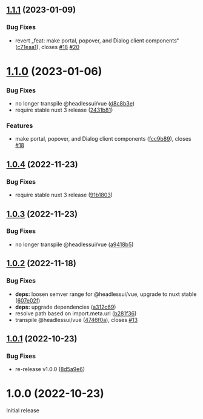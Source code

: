 ## [1.1.1](https://github.com/P4sca1/nuxt-headlessui/compare/v1.1.0...v1.1.1) (2023-01-09)


### Bug Fixes

* revert „feat: make portal, popover, and Dialog client components“ ([c71eaa1](https://github.com/P4sca1/nuxt-headlessui/commit/c71eaa112e79cd279d93a5171df59616149c1d62)), closes [#18](https://github.com/P4sca1/nuxt-headlessui/issues/18) [#20](https://github.com/P4sca1/nuxt-headlessui/issues/20)

# [1.1.0](https://github.com/P4sca1/nuxt-headlessui/compare/v1.0.4...v1.1.0) (2023-01-06)


### Bug Fixes

* no longer transpile @headlessui/vue ([d8c8b3e](https://github.com/P4sca1/nuxt-headlessui/commit/d8c8b3e0fd7161cb69bfcba357cfb34af074a8d3))
* require stable nuxt 3 release ([2431b81](https://github.com/P4sca1/nuxt-headlessui/commit/2431b81b1ffbc781f0f6cc22195b43c68238c70d))


### Features

* make portal, popover, and Dialog client components ([fcc9b89](https://github.com/P4sca1/nuxt-headlessui/commit/fcc9b89a009ad23bfd9fff7d8453f363b80bb214)), closes [#18](https://github.com/P4sca1/nuxt-headlessui/issues/18)

## [1.0.4](https://github.com/P4sca1/nuxt-headlessui/compare/v1.0.3...v1.0.4) (2022-11-23)


### Bug Fixes

* require stable nuxt 3 release ([91b1803](https://github.com/P4sca1/nuxt-headlessui/commit/91b1803bd20dcea8d3884152ce03af32f1107494))

## [1.0.3](https://github.com/P4sca1/nuxt-headlessui/compare/v1.0.2...v1.0.3) (2022-11-23)


### Bug Fixes

* no longer transpile @headlessui/vue ([a9418b5](https://github.com/P4sca1/nuxt-headlessui/commit/a9418b51f97715dbc67c8cf4f1cdfbb276c428ce))

## [1.0.2](https://github.com/P4sca1/nuxt-headlessui/compare/v1.0.1...v1.0.2) (2022-11-18)


### Bug Fixes

* **deps:** loosen semver range for @headlessui/vue, upgrade to nuxt stable ([607e02f](https://github.com/P4sca1/nuxt-headlessui/commit/607e02feeecfdc5d3ee421643e6db3fd1fb716b7))
* **deps:** upgrade dependencies ([a312c69](https://github.com/P4sca1/nuxt-headlessui/commit/a312c69bf06cc7ff0abc15d8902c534efb4c37c2))
* resolve path based on import.meta.url ([b281f36](https://github.com/P4sca1/nuxt-headlessui/commit/b281f36e7d2f7a51cc6d4434d1ef441c9b5da78b))
* transpile @headlessui/vue ([4746f0a](https://github.com/P4sca1/nuxt-headlessui/commit/4746f0ac824a41e04a9852abef3669fde35361df)), closes [#13](https://github.com/P4sca1/nuxt-headlessui/issues/13)

## [1.0.1](https://github.com/P4sca1/nuxt-headlessui/compare/v1.0.0...v1.0.1) (2022-10-23)


### Bug Fixes

* re-release v1.0.0 ([8d5a9e6](https://github.com/P4sca1/nuxt-headlessui/commit/8d5a9e63356c6b3aa8f8a1a9e4eeaa29c1ee8b90))

# 1.0.0 (2022-10-23)

Initial release
